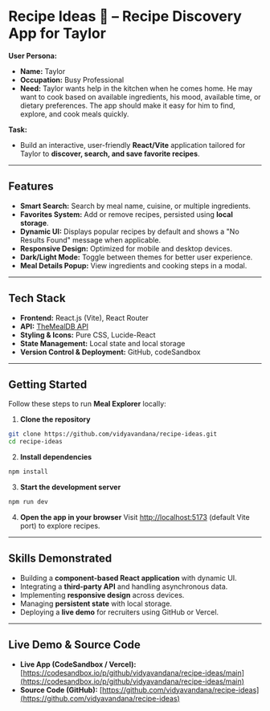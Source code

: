 # **Recipe Ideas 🍳 – Recipe Discovery App for Taylor**

**User Persona:**

* **Name:** Taylor
* **Occupation:** Busy Professional
* **Need:** Taylor wants help in the kitchen when he comes home. He may want to cook based on available ingredients, his mood, available time, or dietary preferences. The app should make it easy for him to find, explore, and cook meals quickly.

**Task:**

* Build an interactive, user-friendly **React/Vite** application tailored for Taylor to **discover, search, and save favorite recipes**.

---
## **Features**

* **Smart Search:** Search by meal name, cuisine, or multiple ingredients.
* **Favorites System:** Add or remove recipes, persisted using **local storage**.
* **Dynamic UI:** Displays popular recipes by default and shows a "No Results Found" message when applicable.
* **Responsive Design:** Optimized for mobile and desktop devices.
* **Dark/Light Mode:** Toggle between themes for better user experience.
* **Meal Details Popup:** View ingredients and cooking steps in a modal.

---

## **Tech Stack**

* **Frontend:** React.js (Vite), React Router
* **API:** [TheMealDB API](https://www.themealdb.com/api.php)
* **Styling & Icons:** Pure CSS, Lucide-React
* **State Management:** Local state and local storage
* **Version Control & Deployment:** GitHub, codeSandbox

---

## **Getting Started**

Follow these steps to run **Meal Explorer** locally:

1. **Clone the repository**

```bash
git clone https://github.com/vidyavandana/recipe-ideas.git
cd recipe-ideas
```

2. **Install dependencies**

```bash
npm install
```

3. **Start the development server**

```bash
npm run dev
```

4. **Open the app in your browser**
   Visit [http://localhost:5173](http://localhost:5173) (default Vite port) to explore recipes.
---
## **Skills Demonstrated**

* Building a **component-based React application** with dynamic UI.
* Integrating a **third-party API** and handling asynchronous data.
* Implementing **responsive design** across devices.
* Managing **persistent state** with local storage.
* Deploying a **live demo** for recruiters using GitHub or Vercel.

---

## **Live Demo & Source Code**

* **Live App (CodeSandbox / Vercel):** [https://codesandbox.io/p/github/vidyavandana/recipe-ideas/main](https://codesandbox.io/p/github/vidyavandana/recipe-ideas/main)
* **Source Code (GitHub):** [https://github.com/vidyavandana/recipe-ideas](https://github.com/vidyavandana/recipe-ideas)

